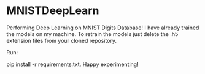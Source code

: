 # MNISTDeepLearn
Performing Deep Learning on MNIST Digits Database!
I have already trained the models on my machine. To retrain the models just delete the .h5 extension files from your cloned repository.

Run:

pip install -r requirements.txt. Happy experimenting!

